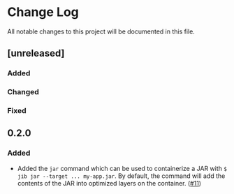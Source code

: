 # Change Log
All notable changes to this project will be documented in this file.

## [unreleased]

### Added

### Changed

### Fixed

## 0.2.0

### Added
- Added the `jar` command which can be used to containerize a JAR with `$ jib jar --target ... my-app.jar`. By default, the command will add the contents of the JAR into optimized layers on the container. ([#11](https://github.com/GoogleContainerTools/jib/projects/11))
